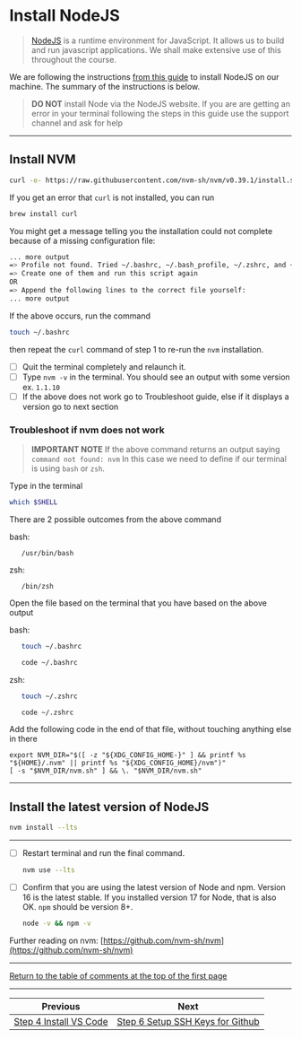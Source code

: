 # Install NodeJS

>[NodeJS](https://nodejs.org/en/) is a runtime environment for JavaScript. It allows us to build and run javascript applications. We shall make extensive use of this throughout the course.

We are following the instructions [from this guide](https://www.taniarascia.com/setting-up-a-brand-new-mac-for-development/#nodejs) to install NodeJS on our machine. The summary of the instructions is below.

> **DO NOT** install Node via the NodeJS website. If you are are getting an error in your terminal following the steps in this guide use the support channel and ask for help
---
## Install NVM

   ```bash
   curl -o- https://raw.githubusercontent.com/nvm-sh/nvm/v0.39.1/install.sh | bash
   ```

   If you get an error that `curl` is not installed, you can run 
   ```bash
   brew install curl
   ```

   You might get a message telling you the installation could not complete because of a missing configuration file:

   ```bash
   ... more output
   => Profile not found. Tried ~/.bashrc, ~/.bash_profile, ~/.zshrc, and ~/.profile.
   => Create one of them and run this script again
   OR
   => Append the following lines to the correct file yourself:
   ... more output
   ```

   If the above occurs, run the command 
   ```bash
   touch ~/.bashrc
   ``` 
   then repeat the `curl` command of step 1 to re-run the `nvm` installation.

   

- [ ] Quit the terminal completely and relaunch it.
- [ ] Type `nvm -v` in the terminal. You should see an output with some version ex. `1.1.10`
- [ ] If the above does not work go to Troubleshoot guide, else if it displays a version go to next section
### Troubleshoot if nvm does not work

> **IMPORTANT NOTE** If the above command returns an output saying `command not found: nvm`
> In this case we need to define if our terminal is using `bash` or `zsh`.

Type in the terminal

```bash
which $SHELL
```

There are 2 possible outcomes from the above command

bash:

```text
   /usr/bin/bash
```

zsh:

```text
   /bin/zsh
```

Open the file based on the terminal that you have based on the above output

bash:

```bash
   touch ~/.bashrc
```

```bash
   code ~/.bashrc
```

zsh:

```bash
   touch ~/.zshrc
```

```bash
   code ~/.zshrc
```
Add the following code in the end of that file, without touching anything else in there
```text
export NVM_DIR="$([ -z "${XDG_CONFIG_HOME-}" ] && printf %s "${HOME}/.nvm" || printf %s "${XDG_CONFIG_HOME}/nvm")"
[ -s "$NVM_DIR/nvm.sh" ] && \. "$NVM_DIR/nvm.sh"
```

---
## Install the latest version of NodeJS

   ```bash
   nvm install --lts
   ```
---
- [ ] Restart terminal and run the final command.

   ```bash
   nvm use --lts
   ```

- [ ] Confirm that you are using the latest version of Node and npm. Version 16 is the latest stable. If you installed version 17 for Node, that is also OK. `npm` should be version 8+.

   ```bash
   node -v && npm -v
   ```

Further reading on nvm: [https://github.com/nvm-sh/nvm](https://github.com/nvm-sh/nvm)

---

[Return to the table of comments at the top of the first page](1-macos-setup-instructions-terminal-setup.md#table-of-contents)

---
| Previous | Next |
| ----- | ---------- |
| [Step 4 Install VS Code](4-macos-setup-instructions-vscode-install.md) | [Step 6 Setup SSH Keys for Github](6-macos-setup-instructions-setup-ssh.md) |